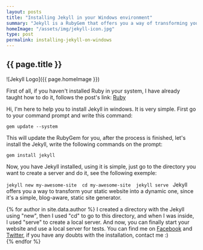 ```yaml
---
layout: posts
title: "Installing Jekyll in your Windows environment"
summary: "Jekyll is a RubyGem that offers you a way of transforming your HTML/CSS into a static website. This post is about how to install and use Jekyll, let's move on."
homeImage: "/assets/img/jekyll-icon.jpg"
type: post
permalink: installing-jekyll-on-windows
---
```


<h2 class="post__text-title">{{ page.title }}</h2>

![Jekyll Logo]({{ page.homeImage }})

First of all, if you haven't installed Ruby in your system, I have already taught how to do it, follows the post's link: <a href="/installing-ruby-on-windows">Ruby</a>

Hi, I'm here to help you to install Jekyll in windows. It is very simple. First go to your command prompt and write this command: 

`
gem update --system
`

This will update the RubyGem for you, after the process is finished, let's install the Jekyll, write the following commands on the prompt:

`
gem install jekyll
`

Now, you have Jekyll installed, using it is simple, just go to the directory you want to create a server and do it, see the following exemple: 

`
jekyll new my-awesome-site 
cd my-awesome-site 
jekyll serve 
`
Jekyll offers you a way to transform your static website into a dynamic one, since it's a simple, blog-aware, static site generator.

{% for author in site.data.author %}
I created a directory with the Jekyll using "new", then I used "cd" to go to this directory, and when I was inside, I used "serve" to create a local server.
And now, you can finally start your website and use a local server for tests. You can find me on <a href="{{ author.social.facebook }}" target="_blank">Facebook</a> and <a href="{{ author.social.twitter }}" target="_blank">Twitter</a>, if you have any doubts with the installation, contact me :)  
{% endfor %}
